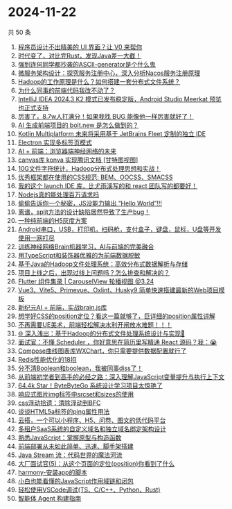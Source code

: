 # 2024-11-22

共 50 条

<!-- BEGIN JUEJIN -->
<!-- 最后更新时间 2024-11-22 09:12:38 +0800 -->
1. [程序员设计不出精美的 UI 界面？让 V0 来帮你](https://juejin.cn/post/7438647233219903542)
1. [时代变了，对比完Rust，发现Java差一大截！](https://juejin.cn/post/7438545751512104996)
1. [强到连何同学都抄袭的ASCII-generator是个什么鬼](https://juejin.cn/post/7439168415531548710)
1. [微服务架构设计：探究服务注册中心，深入分析Nacos服务注册原理](https://juejin.cn/post/7433037573406572598)
1. [Hadoop的工作原理是什么？如何搭建一套分布式文件系统？](https://juejin.cn/post/7436937745422385162)
1. [为什么同事的前端代码我改不动了？](https://juejin.cn/post/7438647460219961395)
1. [IntelliJ IDEA 2024.3 K2 模式已发布稳定版，Android Studio Meerkat 预览也正式支持](https://juejin.cn/post/7439251025385177107)
1. [厉害了，8.7w人打满分！如果我找 BUG 能像他一样厉害就好了！](https://juejin.cn/post/7438560270258913334)
1. [AI 生成前端项目的 bolt.new 是怎么做到的？](https://juejin.cn/post/7438916462751088650)
1. [Kotlin Multiplatform 未来将采用基于 JetBrains Fleet 定制的独立 IDE](https://juejin.cn/post/7439380440958926911)
1. [Electron 实现多标签页模式](https://juejin.cn/post/7438943159042998323)
1. [AI + 前端：浏览器端神经网络的未来](https://juejin.cn/post/7438862522768506915)
1. [canvas库 konva 实现腾讯文档 [甘特图视图]](https://juejin.cn/post/7438990704456532031)
1. [10G文件字符统计，Hadoop分布式处理思想和实战！](https://juejin.cn/post/7437158688688947254)
1. [优秀框架都在使用的CSS规范: BEM、OOCSS、SMACSS](https://juejin.cn/post/7438994542769520680)
1. [我的这个 launch IDE 库，比尤雨溪写的和 react 团队写的都要好！](https://juejin.cn/post/7438634989954220073)
1. [Nodejs真的能处理百万请求吗](https://juejin.cn/post/7438815319747248178)
1. [偷偷告诉你一个秘密，JS没能力输出 “Hello World”!!!](https://juejin.cn/post/7439322505649979419)
1. [离谱，split方法的设计缺陷居然导致了生产bug！](https://juejin.cn/post/7439189795614916658)
1. [一种纯前端的H5灰度方案](https://juejin.cn/post/7438840414239326227)
1. [Android串口，USB，打印机，扫码枪，支付盒子，键盘，鼠标，U盘等开发使用一网打尽](https://juejin.cn/post/7439231301869305910)
1. [训练神经网络Brain机器学习，AI与前端的完美融合](https://juejin.cn/post/7438627952668164105)
1. [用TypeScript和装饰器优雅的为前端数据脱敏](https://juejin.cn/post/7438554047248171019)
1. [基于Java的Hadoop文件处理系统：高效分布式数据解析与存储](https://juejin.cn/post/7437388200777891875)
1. [项目上线之后，出现过线上问题吗？怎么排查和解决的？](https://juejin.cn/post/7438815319747280946)
1. [Flutter 组件集录 | CarouselView 轮播视图 @3.24](https://juejin.cn/post/7439018099037159459)
1. [Vue3、Vite5、Primevue、Oxlint、Husky9 简单快速搭建最新的Web项目模板](https://juejin.cn/post/7438884007084032035)
1. [新纪元AI + 前端，实战brain.js库](https://juejin.cn/post/7438860483586146344)
1. [想学好CSS的position定位？看这一篇就够了，巨详细的position属性讲解](https://juejin.cn/post/7438824467905986569)
1. [不再需要UE美术，前端轻松解决水利开闸放水难题！！！](https://juejin.cn/post/7438395660523323403)
1. [🌐 深入浅出：基于Hadoop的分布式文件处理系统设计与实现🏅](https://juejin.cn/post/7437005087282855948)
1. [面试官：不懂 Scheduler ，你好意思在简历里写精通 React 源码？我：😭](https://juejin.cn/post/7438792364578078755)
1. [Compose曲线图表库WXChart，你只需要提供数据配置就行了](https://juejin.cn/post/7438835112790605865)
1. [Redis性能优化的18招](https://juejin.cn/post/7438655509898870811)
1. [分不清Boolean和boolean，我被同事diss了！](https://juejin.cn/post/7439576043223203892)
1. [从前端初学者到高手的必经之路：深入理解JavaScript变量提升与执行上下文](https://juejin.cn/post/7439364291750412303)
1. [64.4k Star！ByteByteGo 系统设计学习项目太惊艳了](https://juejin.cn/post/7439012763380891689)
1. [响应式图片img标签中srcset和sizes的使用](https://juejin.cn/post/7439599612224913434)
1. [css浮动拾遗：清除浮动到BFC](https://juejin.cn/post/7439252579139878950)
1. [谈谈HTML5a标签的ping属性用法](https://juejin.cn/post/7438964981453094966)
1. [云搭，一个可以小程序、H5、问卷、图文的低代码平台](https://juejin.cn/post/7438627952668327945)
1. [多租户SaaS系统的自定义域名和独立域名绑定架构设计](https://juejin.cn/post/7438428164279697408)
1. [熟悉JavaScript：掌握原型与构造函数](https://juejin.cn/post/7439329079985258534)
1. [前端部署从未如此简单、迅速、脚手架搭建](https://juejin.cn/post/7438878218838982666)
1. [Java Stream 流：代码世界的魔法河流](https://juejin.cn/post/7438816010417340455)
1. [大厂面试官(5)：从这个页面的定位(position)你看到了什么](https://juejin.cn/post/7438793812099776562)
1. [harmony-安装app的脚本](https://juejin.cn/post/7438456086308651045)
1. [小白也能看懂的JavaScript作用域链和闭包](https://juejin.cn/post/7438628028585279539)
1. [轻松使用VSCode调试(TS、C/C++、Python、Rust)](https://juejin.cn/post/7439009350050807835)
1. [ 智能体 Agent 构建指南](https://juejin.cn/post/7439369514985390119)
<!-- END JUEJIN -->